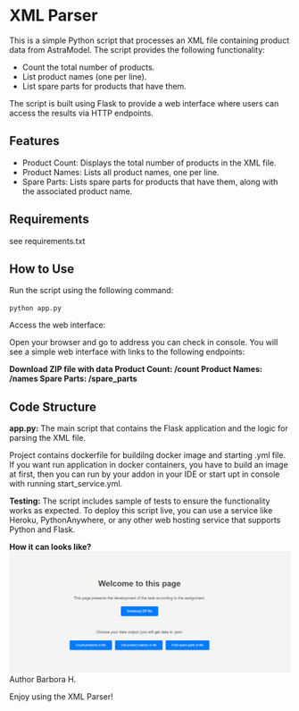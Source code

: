 # XML Parser
This is a simple Python script that processes an XML file containing product data from AstraModel. The script provides the following functionality:

- Count the total number of products.
- List product names (one per line).
- List spare parts for products that have them.

The script is built using Flask to provide a web interface where users can access the results via HTTP endpoints.

## Features
- Product Count: Displays the total number of products in the XML file.
- Product Names: Lists all product names, one per line.
- Spare Parts: Lists spare parts for products that have them, along with the associated product name.

## Requirements
see requirements.txt

## How to Use

Run the script using the following command:

`python app.py`

Access the web interface:

Open your browser and go to address you can check in console. 
You will see a simple web interface with links to the following endpoints:

**Download ZIP file with data
Product Count: /count
Product Names: /names
Spare Parts: /spare_parts**

## Code Structure
**app.py:** 
The main script that contains the Flask application and the logic for parsing the XML file.

Project contains dockerfile for buildilng docker image and starting .yml file.
If you want run application in docker containers, you have to build an image at first, then you can run by your addon in your IDE or start upt in console with running start_service.yml.

**Testing:**
The script includes sample of tests to ensure the functionality works as expected. 
To deploy this script live, you can use a service like Heroku, PythonAnywhere, or any other web hosting service that supports Python and Flask.

**How it can looks like?**
![Screenshot from app](screenshot.png)
Author
Barbora H.

Enjoy using the XML Parser! 
